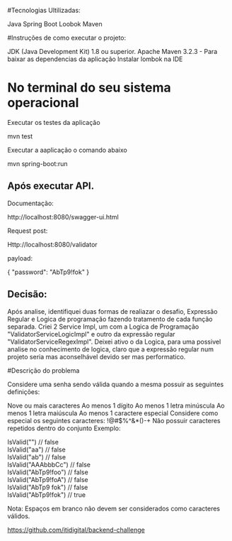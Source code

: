 #Tecnologias Ultilizadas:

Java
Spring Boot
Loobok
Maven

#Instruções de como executar o projeto:

JDK (Java Development Kit) 1.8 ou superior.
Apache Maven 3.2.3 - Para baixar as dependencias da aplicação
Instalar lombok na IDE

# No terminal do seu sistema operacional

Executar os testes da aplicação

mvn test
   
Executar a aaplicação  o comando abaixo

mvn spring-boot:run
  
## Após executar API.

Documentação:
  
http://localhost:8080/swagger-ui.html

Request post:

Http://localhost:8080/validator

payload:

{
  "password": "AbTp9!fok"
}

## Decisão:

Após analise, identifiquei duas formas de realiazar o desafio, Expressão Regular e Logica de programação fazendo tratamento de cada função separada.
Criei 2 Service Impl, um com a Logica de Programação "ValidatorServiceLogicImpl" e outro da expressão regular "ValidatorServiceRegexImpl".
Deixei ativo o da Logica, para uma possivel analise no conhecimento de logica, claro que a expressão regular num projeto seria mas aconselhável devido ser mas performatico.

  
#Descrição do problema

Considere uma senha sendo válida quando a mesma possuir as seguintes definições:

Nove ou mais caracteres
Ao menos 1 dígito
Ao menos 1 letra minúscula
Ao menos 1 letra maiúscula
Ao menos 1 caractere especial
Considere como especial os seguintes caracteres: !@#$%^&*()-+
Não possuir caracteres repetidos dentro do conjunto
Exemplo:

IsValid("") // false	
IsValid("aa") // false	
IsValid("ab") // false	
IsValid("AAAbbbCc") // false	
IsValid("AbTp9!foo") // false	
IsValid("AbTp9!foA") // false	
IsValid("AbTp9 fok") // false	
IsValid("AbTp9!fok") // true	

Nota: Espaços em branco não devem ser considerados como caracteres válidos.

https://github.com/itidigital/backend-challenge